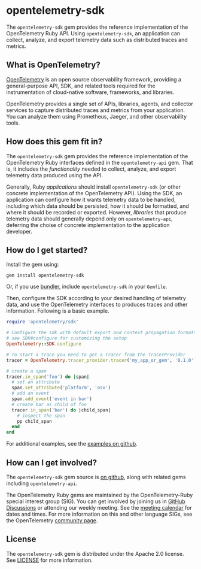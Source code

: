 # opentelemetry-sdk

The `opentelemetry-sdk` gem provides the reference implementation of the OpenTelemetry Ruby API. Using `opentelemetry-sdk`, an application can collect, analyze, and export telemetry data such as distributed traces and metrics.

## What is OpenTelemetry?

[OpenTelemetry][opentelemetry-home] is an open source observability framework, providing a general-purpose API, SDK, and related tools required for the instrumentation of cloud-native software, frameworks, and libraries.

OpenTelemetry provides a single set of APIs, libraries, agents, and collector services to capture distributed traces and metrics from your application. You can analyze them using Prometheus, Jaeger, and other observability tools.

## How does this gem fit in?

The `opentelemetry-sdk` gem provides the reference implementation of the OpenTelemetry Ruby interfaces defined in the `opentelemetry-api` gem. That is, it includes the *functionality* needed to collect, analyze, and export telemetry data produced using the API.

Generally, Ruby *applications* should install `opentelemetry-sdk` (or other concrete implementation of the OpenTelemetry API). Using the SDK, an application can configure how it wants telemetry data to be handled, including which data should be persisted, how it should be formatted, and where it should be recorded or exported. However, *libraries* that produce telemetry data should generally depend only on `opentelemetry-api`, deferring the choise of concrete implementation to the application developer.

## How do I get started?

Install the gem using:

```
gem install opentelemetry-sdk
```

Or, if you use [bundler][bundler-home], include `opentelemetry-sdk` in your `Gemfile`.

Then, configure the SDK according to your desired handling of telemetry data, and use the OpenTelemetry interfaces to produces traces and other information. Following is a basic example.

```ruby
require 'opentelemetry/sdk'

# Configure the sdk with default export and context propagation formats
# see SDK#configure for customizing the setup
OpenTelemetry::SDK.configure

# To start a trace you need to get a Tracer from the TracerProvider
tracer = OpenTelemetry.tracer_provider.tracer('my_app_or_gem', '0.1.0')

# create a span
tracer.in_span('foo') do |span|
  # set an attribute
  span.set_attribute('platform', 'osx')
  # add an event
  span.add_event('event in bar')
  # create bar as child of foo
  tracer.in_span('bar') do |child_span|
    # inspect the span
    pp child_span
  end
end
```

For additional examples, see the [examples on github][examples-github].

## How can I get involved?

The `opentelemetry-sdk` gem source is [on github][repo-github], along with related gems including `opentelemetry-api`.

The OpenTelemetry Ruby gems are maintained by the OpenTelemetry-Ruby special interest group (SIG). You can get involved by joining us in [GitHub Discussions][discussions-url] or attending our weekly meeting. See the [meeting calendar][community-meetings] for dates and times. For more information on this and other language SIGs, see the OpenTelemetry [community page][ruby-sig].

## License

The `opentelemetry-sdk` gem is distributed under the Apache 2.0 license. See [LICENSE][license-github] for more information.


[opentelemetry-home]: https://opentelemetry.io
[bundler-home]: https://bundler.io
[repo-github]: https://github.com/open-telemetry/opentelemetry-ruby
[license-github]: https://github.com/open-telemetry/opentelemetry-ruby/blob/main/LICENSE
[examples-github]: https://github.com/open-telemetry/opentelemetry-ruby/tree/main/examples
[ruby-sig]: https://github.com/open-telemetry/community#ruby-sig
[community-meetings]: https://github.com/open-telemetry/community#community-meetings
[discussions-url]: https://github.com/open-telemetry/opentelemetry-ruby/discussions
